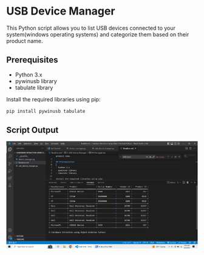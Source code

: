 # USB Device Manager

This Python script allows you to list USB devices connected to your system(windows operating systems) and categorize them based on their product name.

## Prerequisites

- Python 3.x
- pywinusb library
- tabulate library

Install the required libraries using pip:

```bash
pip install pywinusb tabulate
```

## Script Output
![Script Output](Output.png)


